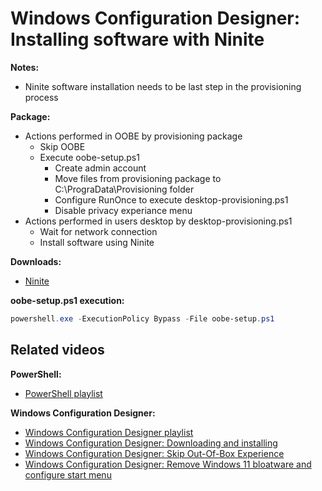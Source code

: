 # Windows Configuration Designer: Installing software with Ninite

<b>Notes:</b>

* Ninite software installation needs to be last step in the provisioning process

<b>Package:</b>

* Actions performed in OOBE by provisioning package
  * Skip OOBE 
  * Execute oobe-setup.ps1
    * Create admin account
    * Move files from provisioning package to C:\PrograData\Provisioning folder
    * Configure RunOnce to execute desktop-provisioning.ps1
    * Disable privacy experiance menu
* Actions performed in users desktop by desktop-provisioning.ps1
  * Wait for network connection
  * Install software using Ninite

<b>Downloads:</b>

* [Ninite](https://ninite.com/)

<b>oobe-setup.ps1 execution:</b>

```powershell
powershell.exe -ExecutionPolicy Bypass -File oobe-setup.ps1
```

## Related videos

<b>PowerShell:</b>

* [PowerShell playlist](https://www.youtube.com/playlist?list=PLVncjTDMNQ4RDyVzbV0_kpXCScTMgUw_A)

<b>Windows Configuration Designer:</b>

* [Windows Configuration Designer playlist](https://www.youtube.com/playlist?list=PLVncjTDMNQ4SAh9zjdreUBYSzSf7L5IX2)
* [Windows Configuration Designer: Downloading and installing](https://youtu.be/cSa12YaNMbU)
* [Windows Configuration Designer: Skip Out-Of-Box Experience](https://youtu.be/Lqf4i1nHV7I)
* [Windows Configuration Designer: Remove Windows 11 bloatware and configure start menu](https://youtu.be/lpbrQIvKGI4)